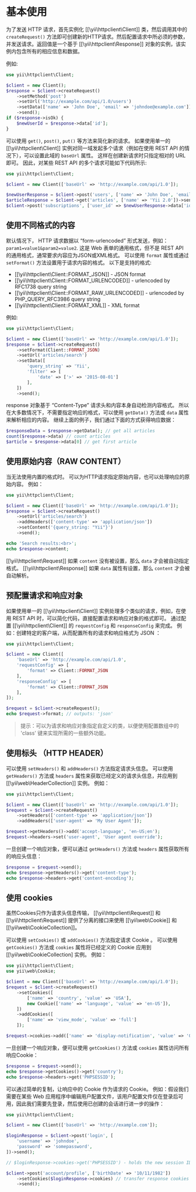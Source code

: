 基本使用
===========

为了发送 HTTP 请求，首先实例化 [[\yii\httpclient\Client]] 类，然后调用其中的 `createRequest()` 方法即可创建新的HTTP请求。然后配置请求中所必须的参数，并发送请求。返回值是一个基于 [[\yii\httpclient\Response]] 对象的实例，该实例内包含所有的相应信息和数据。

例如:

```php
use yii\httpclient\Client;

$client = new Client();
$response = $client->createRequest()
    ->setMethod('post')
    ->setUrl('http://example.com/api/1.0/users')
    ->setData(['name' => 'John Doe', 'email' => 'johndoe@example.com'])
    ->send();
if ($response->isOk) {
    $newUserId = $response->data['id'];
}
```

可以使用 `get()`, `post()`, `put()` 等方法来简化新的请求。
如果使用单一的 [[\yii\httpclient\Client]] 实例对同一域发起多个请求（例如在使用 REST API 的情况下），可以设置此域的 `baseUrl` 属性。 这样在创建新请求时只指定相对的 URL 即可。
因此，对某些 REST API 的多个请求可能如下代码所示:

```php
use yii\httpclient\Client;

$client = new Client(['baseUrl' => 'http://example.com/api/1.0']);

$newUserResponse = $client->post('users', ['name' => 'John Doe', 'email' => 'johndoe@example.com'])->send();
$articleResponse = $client->get('articles', ['name' => 'Yii 2.0'])->send();
$client->post('subscriptions', ['user_id' => $newUserResponse->data['id'], 'article_id' => $articleResponse->data['id']])->send();
```


## 使用不同格式的内容

默认情况下， HTTP 请求数据以 “form-urlencoded” 形式发送，例如： `param1=value1&param2=value2`.
这是 Web 表单的通用格式，但不是 REST API 的通用格式，通常要求内容应为JSON或XML格式。 可以使用 `format` 属性或通过 `setFormat()` 方法设置用于请求内容的格式。
以下是支持的格式:

 - [[\yii\httpclient\Client::FORMAT_JSON]] - JSON format
 - [[\yii\httpclient\Client::FORMAT_URLENCODED]] - urlencoded by RFC1738 query string
 - [[\yii\httpclient\Client::FORMAT_RAW_URLENCODED]] - urlencoded by PHP_QUERY_RFC3986 query string
 - [[\yii\httpclient\Client::FORMAT_XML]] - XML format

例如:

```php
use yii\httpclient\Client;

$client = new Client(['baseUrl' => 'http://example.com/api/1.0']);
$response = $client->createRequest()
    ->setFormat(Client::FORMAT_JSON)
    ->setUrl('articles/search')
    ->setData([
        'query_string' => 'Yii',
        'filter' => [
            'date' => ['>' => '2015-08-01']
        ],
    ])
    ->send();
```

response 对象基于 “Content-Type” 请求头和内容本身自动检测内容格式。
所以在大多数情况下，不需要指定响应的格式，可以使用 `getData()` 方法或 `data` 属性来解析相应的内容。 
继续上面的例子，我们通过下面的方式获得响应数据：

```php
$responseData = $response->getData(); // get all articles
count($response->data) // count articles
$article = $response->data[0] // get first article
```


## 使用原始内容（RAW CONTENT）

当无法使用内置的格式时。 可以为HTTP请求指定原始内容，也可以处理响应的原始内容。 例如：

```php
use yii\httpclient\Client;

$client = new Client(['baseUrl' => 'http://example.com/api/1.0']);
$response = $client->createRequest()
    ->setUrl('articles/search')
    ->addHeaders(['content-type' => 'application/json'])
    ->setContent('{query_string: "Yii"}')
    ->send();

echo 'Search results:<br>';
echo $response->content;
```

[[\yii\httpclient\Request]] 如果 `content` 没有被设置，那么 `data` 才会被自动指定格式。
[[\yii\httpclient\Response]] 如果 `data` 属性有设置，那么 `content` 才会被自动解析。


## 预配置请求和响应对象

如果使用单一的 [[\yii\httpclient\Client]] 实例处理多个类似的请求，例如，在使用 REST API 时，可以简化代码，直接配置请求和响应对象的格式即可。 通过配置 [[\yii\httpclient\Client]] 的 `requestConfig` 和 `responseConfig` 来完成。
例如：创建特定的客户端，从而配置所有的请求和响应格式为 JSON ：

```php
use yii\httpclient\Client;

$client = new Client([
    'baseUrl' => 'http://example.com/api/1.0',
    'requestConfig' => [
        'format' => Client::FORMAT_JSON
    ],
    'responseConfig' => [
        'format' => Client::FORMAT_JSON
    ],
]);

$request = $client->createRequest();
echo $request->format; // outputs: 'json'
```

> 提示：可以为请求和响应对象指定自定义的类，以便使用配置数组中的 'class' 键来实现所需的一些额外功能。


## 使用标头 （HTTP HEADER）

可以使用 `setHeaders()` 和 `addHeaders()` 方法指定请求头信息。 可以使用 `getHeaders()` 方法或 `headers` 属性来获取已经定义的请求头信息，并应用到 [[\yii\web\HeaderCollection]] 实例。 例如：

```php
use yii\httpclient\Client;

$client = new Client(['baseUrl' => 'http://example.com/api/1.0']);
$request = $client->createRequest()
    ->setHeaders(['content-type' => 'application/json'])
    ->addHeaders(['user-agent' => 'My User Agent']);

$request->getHeaders()->add('accept-language', 'en-US;en');
$request->headers->set('user-agent', 'User agent override');
```

一旦创建一个响应对象，便可以通过 `getHeaders()` 方法或 `headers` 属性获取所有的响应头信息：

```php
$response = $request->send();
echo $response->getHeaders()->get('content-type');
echo $response->headers->get('content-encoding');
```


## 使用 cookies

虽然Cookies只作为请求头信息传输， [[\yii\httpclient\Request]] 和 [[\yii\httpclient\Request]] 提供了分离的接口来使用 [[\yii\web\Cookie]] 和 [[\yii\web\CookieCollection]]。

可以使用 `setCookies()` 或 `addCookies()` 方法指定请求 Cookie 。
可以使用 `getCookies()` 方法或 `cookies` 属性将已经定义的 Cookie 应用到 [[\yii\web\CookieCollection] 实例。 例如：

```php
use yii\httpclient\Client;
use yii\web\Cookie;

$client = new Client(['baseUrl' => 'http://example.com/api/1.0']);
$request = $client->createRequest()
    ->setCookies([
        ['name' => 'country', 'value' => 'USA'],
        new Cookie(['name' => 'language', 'value' => 'en-US']),
    ])
    ->addCookies([
        ['name' => 'view_mode', 'value' => 'full']
    ]);

$request->cookies->add(['name' => 'display-notification', 'value' => '0']);
```

一旦创建一个响应对象，便可以使用 `getCookies()` 方法或 `cookies` 属性访问所有响应Cookie：

```php
$response = $request->send();
echo $response->getCookies()->get('country');
echo $response->headers->get('PHPSESSID');
```

可以通过简单的复制，让响应中的 Cookie 作为请求的 Cookie。
例如：假设我们需要在某些 Web 应用程序中编辑用户配置文件，该用户配置文件仅在登录后可用，因此我们需要先登录，然后使用已创建的会话进行进一步的操作：

```php
use yii\httpclient\Client;

$client = new Client(['baseUrl' => 'http://example.com']);

$loginResponse = $client->post('login', [
    'username' => 'johndoe',
    'password' => 'somepassword',
])->send();

// $loginResponse->cookies->get('PHPSESSID') - holds the new session ID

$client->post('account/profile', ['birthDate' => '10/11/1982'])
    ->setCookies($loginResponse->cookies) // transfer response cookies to request
    ->send();
```
